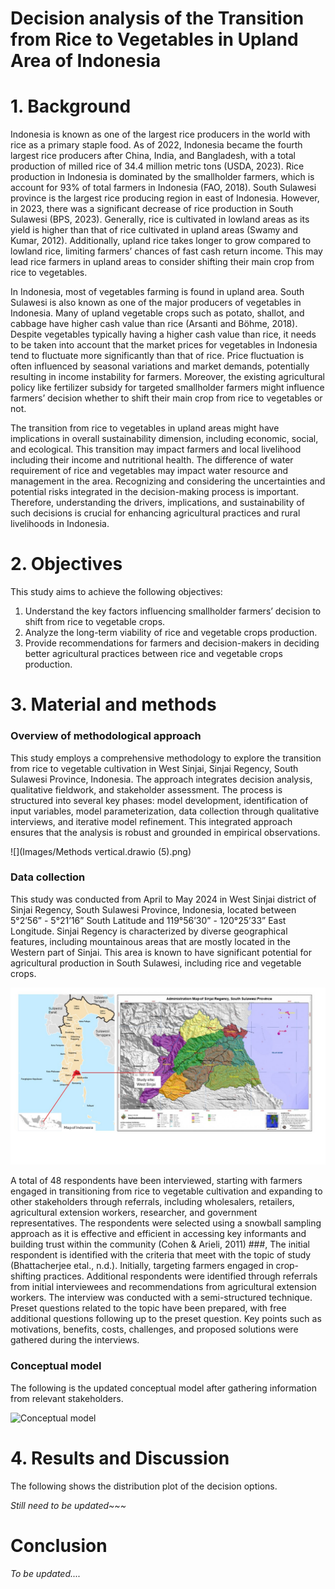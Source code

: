 # Decision analysis of the Transition from Rice to Vegetables in Upland Area of Indonesia

# 1.	Background
Indonesia is known as one of the largest rice producers in the world with rice as a primary staple food. As of 2022, Indonesia became the fourth largest rice producers after China, India, and Bangladesh, with a total production of milled rice of 34.4 million metric tons (USDA, 2023). Rice production in Indonesia is dominated by the smallholder farmers, which is account for 93% of total farmers in Indonesia (FAO, 2018). South Sulawesi province is the largest rice producing region in east of Indonesia. However, in 2023, there was a significant decrease of rice production in South Sulawesi (BPS, 2023). Generally, rice is cultivated in lowland areas as its yield is higher than that of rice cultivated in upland areas (Swamy and Kumar, 2012). Additionally, upland rice takes longer to grow compared to lowland rice, limiting farmers’ chances of fast cash return income. This may lead rice farmers in upland areas to consider shifting their main crop from rice to vegetables. 

In Indonesia, most of vegetables farming is found in upland area. South Sulawesi is also known as one of the major producers of vegetables in Indonesia. Many of upland vegetable crops such as potato, shallot, and cabbage have higher cash value than rice (Arsanti and Böhme, 2018). Despite vegetables typically having a higher cash value than rice, it needs to be taken into account that the market prices for vegetables in Indonesia tend to fluctuate more significantly than that of rice. Price fluctuation is often influenced by seasonal variations and market demands, potentially resulting in income instability for farmers. Moreover, the existing agricultural policy like fertilizer subsidy for targeted smallholder farmers might influence farmers’ decision whether to shift their main crop from rice to vegetables or not. 

The transition from rice to vegetables in upland areas might have implications in overall sustainability dimension, including economic, social, and ecological. This transition may impact farmers and local livelihood including their income and nutritional health. The difference of water requirement of rice and vegetables may impact water resource and management in the area. Recognizing and considering the uncertainties and potential risks integrated in the decision-making process is important. Therefore, understanding the drivers, implications, and sustainability of such decisions is crucial for enhancing agricultural practices and rural livelihoods in Indonesia.

# 2.	Objectives
This study aims to achieve the following objectives:
1.	Understand the key factors influencing smallholder farmers’ decision to shift from rice to vegetable crops.
2.	Analyze the long-term viability of rice and vegetable crops production.
3.	Provide recommendations for farmers and decision-makers in deciding better agricultural practices between rice and vegetable crops production.

# 3. Material and methods
### Overview of methodological approach
This study employs a comprehensive methodology to explore the transition from rice to vegetable cultivation in West Sinjai, Sinjai Regency, South Sulawesi Province, Indonesia. The approach integrates decision analysis, qualitative fieldwork, and stakeholder assessment. The process is structured into several key phases: model development, identification of input variables, model parameterization, data collection through qualitative interviews, and iterative model refinement. This integrated approach ensures that the analysis is robust and grounded in empirical observations.

![](Images/Methods vertical.drawio (5).png)

### Data collection
This study was conducted from April to May 2024 in West Sinjai district of Sinjai Regency, South Sulawesi Province, Indonesia, located between 5°2’56” - 5°21’16” South Latitude and 119°56’30” - 120°25’33” East Longitude. Sinjai Regency is characterized by diverse geographical features, including mountainous areas that are mostly located in the Western part of Sinjai. This area is known to have significant potential for agricultural production in South Sulawesi, including rice and vegetable crops.

![](Images/sinjai_map.PNG)

A total of 48 respondents have been interviewed, starting with farmers engaged in transitioning from rice to vegetable cultivation and expanding to other stakeholders through referrals, including wholesalers, retailers, agricultural extension workers, researcher, and government representatives. The respondents were selected using a snowball sampling approach as it is effective and efficient in accessing key informants and building trust within the community (Cohen & Arieli, 2011) ###, The initial respondent is identified with the criteria that meet with the topic of study (Bhattacherjee etal., n.d.). Initially, targeting farmers engaged in crop-shifting practices. Additional respondents were identified through referrals from initial interviewees and recommendations from agricultural extension workers. The interview was conducted with a semi-structured technique. Preset questions related to the topic have been prepared, with free additional questions following up to the preset question. Key points such as motivations, benefits, costs, challenges, and proposed solutions were gathered during the interviews.

### Conceptual model
The following is the updated conceptual model after gathering information from relevant stakeholders.

![Conceptual model](240715_conceptual_model.drawio.png)


# 4. Results and Discussion
The following shows the distribution plot of the decision options.

_Still need to be updated~~~_


# Conclusion

_To be updated...._
